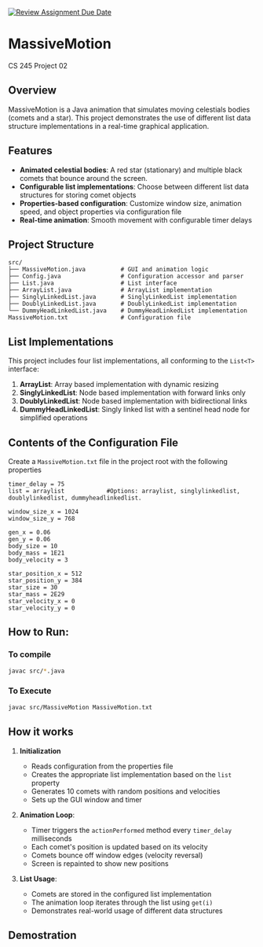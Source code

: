 [![Review Assignment Due Date](https://classroom.github.com/assets/deadline-readme-button-22041afd0340ce965d47ae6ef1cefeee28c7c493a6346c4f15d667ab976d596c.svg)](https://classroom.github.com/a/J_c8sizy)
# MassiveMotion
CS 245 Project 02

## Overview
MassiveMotion is a Java animation that simulates moving celestials bodies (comets and a star). This project demonstrates the use of different list data structure implementations in a real-time graphical application.

## Features
- **Animated celestial bodies**: A red star (stationary) and multiple black comets that bounce around the screen.
- **Configurable list implementations**: Choose between different list data structures for storing comet objects
- **Properties-based configuration**: Customize window size, animation speed, and object properties via configuration file
- **Real-time animation**: Smooth movement with configurable timer delays

## Project Structure
```
src/
├── MassiveMotion.java          # GUI and animation logic
├── Config.java                 # Configuration accessor and parser
├── List.java                   # List interface
├── ArrayList.java              # ArrayList implementation
├── SinglyLinkedList.java       # SinglyLinkedList implementation
├── DoublyLinkedList.java       # DoublyLinkedList implementation
└── DummyHeadLinkedList.java    # DummyHeadLinkedList implementation
MassiveMotion.txt               # Configuration file
```

## List Implementations
This project includes four list implementations, all conforming to the `List<T>` interface:
1. **ArrayList**: Array based implementation with dynamic resizing
2. **SinglyLinkedList**: Node based implementation with forward links only
3. **DoublyLinkedList**: Node based implementation with bidirectional links
4. **DummyHeadLinkedList**: Singly linked list with a sentinel head node for simplified operations

## Contents of the Configuration File
Create a `MassiveMotion.txt` file in the project root with the following properties

```properties
timer_delay = 75
list = arraylist            #Options: arraylist, singlylinkedlist, doublylinkedlist, dummyheadlinkedlist.

window_size_x = 1024
window_size_y = 768

gen_x = 0.06
gen_y = 0.06
body_size = 10
body_mass = 1E21
body_velocity = 3

star_position_x = 512
star_position_y = 384
star_size = 30
star_mass = 2E29
star_velocity_x = 0
star_velocity_y = 0
```

## How to Run:

### To compile
```bash
javac src/*.java
```
### To Execute
```bash
javac src/MassiveMotion MassiveMotion.txt
```

## How it works
1. **Initialization**
   - Reads configuration from the properties file
   - Creates the appropriate list implementation based on the `list` property
   - Generates 10 comets with random positions and velocities
   - Sets up the GUI window and timer

2. **Animation Loop**:
   - Timer triggers the `actionPerformed` method every `timer_delay` milliseconds
   - Each comet's position is updated based on its velocity
   - Comets bounce off window edges (velocity reversal)
   - Screen is repainted to show new positions

3. **List Usage**:
   - Comets are stored in the configured list implementation
   - The animation loop iterates through the list using `get(i)`
   - Demonstrates real-world usage of different data structures
  
## Demostration

